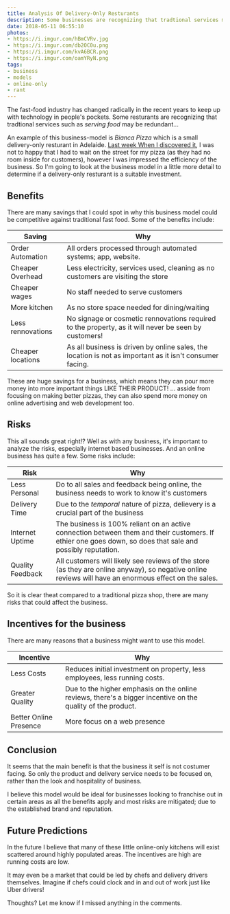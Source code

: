 ```yaml
---
title: Analysis Of Delivery-Only Resturants
description: Some businesses are recognizing that tradtional services may be redundant. We found this out the hard way, while ordering a pizza.
date: 2018-05-11 06:55:10
photos: 
- https://i.imgur.com/hBmCVRv.jpg
- https://i.imgur.com/db2OC0u.png
- https://i.imgur.com/kvA6BCR.png
- https://i.imgur.com/oamYRyN.png
tags:
- business
- models
- online-only
- rant
---
```


The fast-food industry has changed radically in the recent years to keep up with technology in people's pockets. Some resturants are recognizing that tradtional services such as _serving food_ may be redundant...

<!-- more --> 

<!-- 
## The Rise of the Food Apps

The fast food industry has dramatically changed in recent years. Many of the big players have increased development and promotion of their mobile apps and ordering systems. 

In my city - (Adelaide, Australia) - there are several new methods of ordering food online:

- Uber Eats - Food App - Released 2016
- OTR - Coffee App - Released 2016
- McDonalds - In Store Kiosk - Released 2016

Each provides a stream-lined way to order, pay and obtain food. However, a lot of these businesses themselves still provide services the old fashioned way, walk-in traffic.
 -->

An example of this business-model is _Bianca Pizza_ which is a small delivery-only resturant in Adelaide. [Last week When I discovered it](/discovering-delivery-only-pizza/), I was not to happy that I had to wait on the street for my pizza (as they had no room inside for customers), however I was impressed the efficiency of the business. So I'm going to look at the business model in a little more detail to determine if a delivery-only resturant is a suitable investment.

## Benefits
There are many savings that I could spot in why this business model could be competitive against traditional fast food. Some of the benefits include:

| **Saving**        | **Why**       |
| ----------------- | ------------- |
| Order Automation  | All orders processed through automated systems; app, website. |
| Cheaper Overhead  | Less electricity, services used, cleaning as no customers are visiting the store |
| Cheaper wages     | No staff needed to serve customers |
| More kitchen      | As no store space needed for dining/waiting |
| Less rennovations | No signage or cosmetic rennovations required to the property, as it will never be seen by customers! |
| Cheaper locations | As all business is driven by online sales, the location is not as important as it isn't consumer facing. |

These are huge savings for a business, which means they can pour more money into more important things LIKE THEIR PRODUCT! ... asside from focusing on making better pizzas, they can also spend more money on online advertising and web development too.

## Risks
This all sounds great right!? Well as with any business, it's important to analyze the risks, especially internet based businesses. And an online business has quite a few. Some risks include:

| **Risk**        | **Why**       |
| --------------- | ------------- |
| Less Personal   | Do to all sales and feedback being online, the business needs to work to know it's customers |
| Delivery Time   | Due to the _temporal_ nature of pizza, delievery is a crucial part of the business |
| Internet Uptime | The business is 100% reliant on an active connection between them and their customers. If ethier one goes down, so does that sale and possibly reputation. |
| Quality Feedback | All customers will likely see reviews of the store (as they are online anyway), so negative online reviews will have an enormous effect on the sales. |

So it is clear theat compared to a traditional pizza shop, there are many risks that could affect the business.

## Incentives for the business
There are many reasons that a business might want to use this model.

| **Incentive**        | **Why**       |
| --------------- | ------------- |
| Less Costs   | Reduces initial investment on property, less employees, less running costs. |
| Greater Quality  | Due to the higher emphasis on the online reviews, there's a bigger incentive on the quality of the product. |
| Better Online Presence  | More focus on a web presence |

## Conclusion
It seems that the main benefit is that the business it self is not costumer facing. So only the product and delivery service needs to be focused on, rather than the look and hospitality of business.

I believe this model would be ideal for businesses looking to franchise out in certain areas as all the benefits apply and most risks are mitigated; due to the established brand and reputation.

## Future Predictions
In the future I believe that many of these little online-only kitchens will exist scattered around highly populated areas. The incentives are high are running costs are low. 

It may even be a market that could be led by chefs and delivery drivers themselves. Imagine if chefs could clock and in and out of work just like Uber drivers!

Thoughts? Let me know if I missed anything in the comments.


